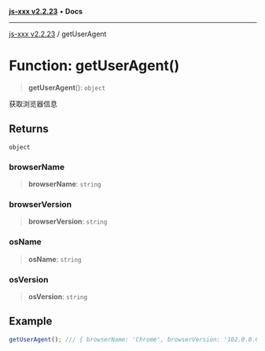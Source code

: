 [**js-xxx v2.2.23**](../README.md) • **Docs**

***

[js-xxx v2.2.23](../README.md) / getUserAgent

# Function: getUserAgent()

> **getUserAgent**(): `object`

获取浏览器信息

## Returns

`object`

### browserName

> **browserName**: `string`

### browserVersion

> **browserVersion**: `string`

### osName

> **osName**: `string`

### osVersion

> **osVersion**: `string`

## Example

```ts
getUserAgent(); /// { browserName: 'Chrome', browserVersion: '102.0.0.0', osName: 'Windows', osVersion: '10.0', deviceName: '' }
```
